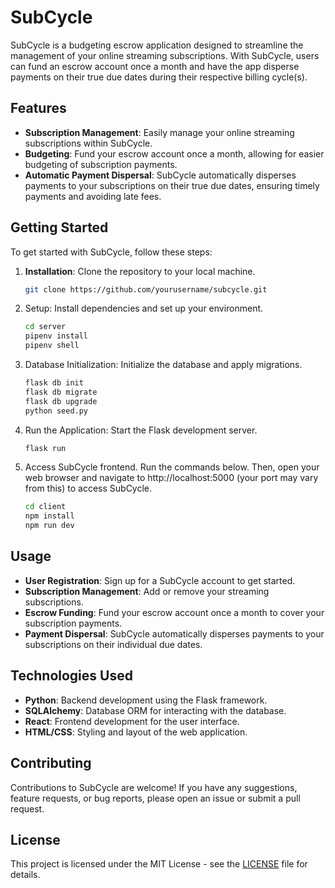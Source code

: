 # SubCycle

SubCycle is a budgeting escrow application designed to streamline the management of your online streaming subscriptions. With SubCycle, users can fund an escrow account once a month and have the app disperse payments on their true due dates during their respective billing cycle(s).

## Features

- **Subscription Management**: Easily manage your online streaming subscriptions within SubCycle.
- **Budgeting**: Fund your escrow account once a month, allowing for easier budgeting of subscription payments.
- **Automatic Payment Dispersal**: SubCycle automatically disperses payments to your subscriptions on their true due dates, ensuring timely payments and avoiding late fees.

## Getting Started

To get started with SubCycle, follow these steps:

1. **Installation**: Clone the repository to your local machine.

   ```bash
   git clone https://github.com/yourusername/subcycle.git

2. Setup: Install dependencies and set up your environment.

    ```bash
    cd server
    pipenv install
    pipenv shell

3. Database Initialization: Initialize the database and apply migrations.

    ```bash
    flask db init
    flask db migrate
    flask db upgrade
    python seed.py

4. Run the Application: Start the Flask development server.

    ```bash
    flask run

5. Access SubCycle frontend. Run the commands below. Then, open your web browser and navigate to http://localhost:5000 (your port may vary from this) to access SubCycle.

    ```bash
    cd client
    npm install
    npm run dev

## Usage

- **User Registration**: Sign up for a SubCycle account to get started.
- **Subscription Management**: Add or remove your streaming subscriptions.
- **Escrow Funding**: Fund your escrow account once a month to cover your subscription payments.
- **Payment Dispersal**: SubCycle automatically disperses payments to your subscriptions on their individual due dates.

## Technologies Used

- **Python**: Backend development using the Flask framework.
- **SQLAlchemy**: Database ORM for interacting with the database.
- **React**: Frontend development for the user interface.
- **HTML/CSS**: Styling and layout of the web application.

## Contributing

Contributions to SubCycle are welcome! If you have any suggestions, feature requests, or bug reports, please open an issue or submit a pull request.

## License

This project is licensed under the MIT License - see the [LICENSE](LICENSE) file for details.



